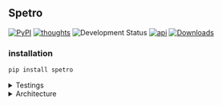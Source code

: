 ## Spetro

[![PyPI](https://img.shields.io/pypi/v/spetro.svg)](https://pypi.org/project/spetro/)
[![thoughts](https://img.shields.io/badge/docs-thoughts-blue)](docs/thoughts.md)
![Development Status](https://img.shields.io/badge/dev--status-beta-yellow)
[![api](https://img.shields.io/badge/docs-api-purple)](docs/api.md)
[![Downloads](https://pepy.tech/badge/spetro)](https://pepy.tech/project/spetro)


### installation

```bash
pip install spetro
```

<details>
<summary>Testings</summary>
  
![performance](docs/testings-figure-b.png)

</details>

<details>
<summary>Architecture</summary>
  
![schema](docs/schema-thoughts-figure-a.png)

</details>

